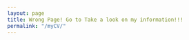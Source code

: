 ```yaml
---
layout: page
title: Wrong Page! Go to Take a look on my information!!!
permalink: "/myCV/"
---
```


